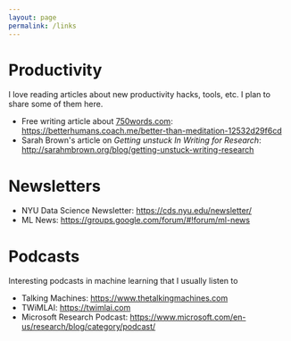 ```yaml
---
layout: page
permalink: /links
---
```



# Productivity
I love reading articles about new productivity hacks, tools, etc. I plan to share some of them here.

* Free writing article about [750words.com](www.750words.com): <https://betterhumans.coach.me/better-than-meditation-12532d29f6cd>
* Sarah Brown's article on *Getting unstuck In Writing for Research*: <http://sarahmbrown.org/blog/getting-unstuck-writing-research>

# Newsletters

* NYU Data Science Newsletter: <https://cds.nyu.edu/newsletter/>
* ML News: <https://groups.google.com/forum/#!forum/ml-news>

# Podcasts
Interesting podcasts in machine learning that I usually listen to

* Talking Machines: <https://www.thetalkingmachines.com>
* TWiMLAI: <https://twimlai.com>
* Microsoft Research Podcast: <https://www.microsoft.com/en-us/research/blog/category/podcast/>